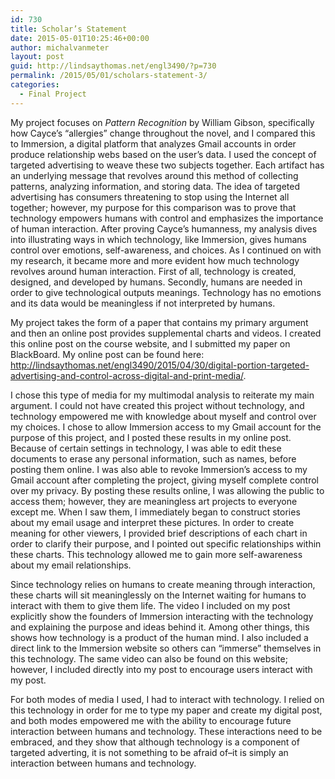 ```yaml
---
id: 730
title: Scholar’s Statement
date: 2015-05-01T10:25:46+00:00
author: michalvanmeter
layout: post
guid: http://lindsaythomas.net/engl3490/?p=730
permalink: /2015/05/01/scholars-statement-3/
categories:
  - Final Project
---
```

My project focuses on _Pattern Recognition_ by William Gibson, specifically how Cayce’s “allergies” change throughout the novel, and I compared this to Immersion, a digital platform that analyzes Gmail accounts in order produce relationship webs based on the user’s data. I used the concept of targeted advertising to weave these two subjects together. Each artifact has an underlying message that revolves around this method of collecting patterns, analyzing information, and storing data. The idea of targeted advertising has consumers threatening to stop using the Internet all together; however, my purpose for this comparison was to prove that technology empowers humans with control and emphasizes the importance of human interaction. After proving Cayce’s humanness, my analysis dives into illustrating ways in which technology, like Immersion, gives humans control over emotions, self-awareness, and choices. As I continued on with my research, it became more and more evident how much technology revolves around human interaction. First of all, technology is created, designed, and developed by humans. Secondly, humans are needed in order to give technological outputs meanings. Technology has no emotions and its data would be meaningless if not interpreted by humans.

My project takes the form of a paper that contains my primary argument and then an online post provides supplemental charts and videos. I created this online post on the course website, and I submitted my paper on BlackBoard. My online post can be found here: <http://lindsaythomas.net/engl3490/2015/04/30/digital-portion-targeted-advertising-and-control-across-digital-and-print-media/>.

I chose this type of media for my multimodal analysis to reiterate my main argument. I could not have created this project without technology, and technology empowered me with knowledge about myself and control over my choices. I chose to allow Immersion access to my Gmail account for the purpose of this project, and I posted these results in my online post. Because of certain settings in technology, I was able to edit these documents to erase any personal information, such as names, before posting them online. I was also able to revoke Immersion’s access to my Gmail account after completing the project, giving myself complete control over my privacy. By posting these results online, I was allowing the public to access them; however, they are meaningless art projects to everyone except me. When I saw them, I immediately began to construct stories about my email usage and interpret these pictures. In order to create meaning for other viewers, I provided brief descriptions of each chart in order to clarify their purpose, and I pointed out specific relationships within these charts. This technology allowed me to gain more self-awareness about my email relationships.

Since technology relies on humans to create meaning through interaction, these charts will sit meaninglessly on the Internet waiting for humans to interact with them to give them life. The video I included on my post explicitly show the founders of Immersion interacting with the technology and explaining the purpose and ideas behind it. Among other things, this shows how technology is a product of the human mind. I also included a direct link to the Immersion website so others can “immerse” themselves in this technology. The same video can also be found on this website; however, I included directly into my post to encourage users interact with my post.

For both modes of media I used, I had to interact with technology. I relied on this technology in order for me to type my paper and create my digital post, and both modes empowered me with the ability to encourage future interaction between humans and technology. These interactions need to be embraced, and they show that although technology is a component of targeted adverting, it is not something to be afraid of&#8211;it is simply an interaction between humans and technology.